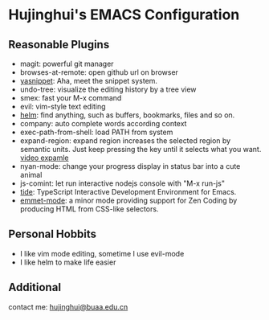 Hujinghui's EMACS Configuration
==========================================================================

## Reasonable Plugins

- magit: powerful git manager
- browses-at-remote: open github url on browser
- [yasnippet](https://github.com/joaotavora/yasnippet): Aha, meet the snippet system.
- undo-tree: visualize the editing history by a tree view
- smex: fast your M-x command
- evil: vim-style text editing
- [helm](https://emacs-helm.github.io/helm/): find anything, such as buffers, bookmarks, files and so on.
- company: auto complete words according context
- exec-path-from-shell: load PATH from system
- expand-region: expand region increases the selected region by semantic units. Just keep pressing the key until it selects what you want. [video expamle](http://emacsrocks.com/e09.html)
- nyan-mode: change your progress display in status bar into a cute animal
- js-comint: let run interactive nodejs console with "M-x run-js"
- [tide](https://github.com/ananthakumaran/tide): TypeScript Interactive Development Environment for Emacs.
- [emmet-mode](https://github.com/smihica/emmet-mode): a minor mode providing support for Zen Coding by producing HTML from CSS-like selectors.


## Personal Hobbits

- I like vim mode editing, sometime I use evil-mode
- I like helm to make life easier


## Additional

contact me: hujinghui@buaa.edu.cn

